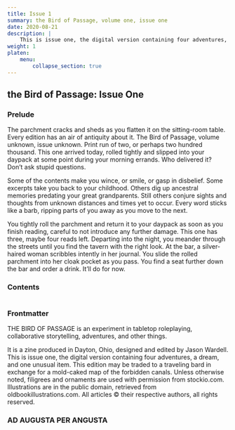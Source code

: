 ```yaml
---
title: Issue 1
summary: the Bird of Passage, volume one, issue one
date: 2020-08-21
description: |
    This is issue one, the digital version containing four adventures, a dream, and one unusual item. This edition may be traded to a traveling bard in exchange for a mold-caked map of the forbidden canals.
weight: 1
platen:
    menu:
        collapse_section: true
---
```

## the Bird of Passage: Issue One

### Prelude

The parchment cracks and sheds as you flatten it on the sitting-room table. Every edition has an air of antiquity about it. The Bird of Passage, volume unknown, issue unknown. Print run of two, or perhaps two hundred thousand. This one arrived today, rolled tightly and slipped into your daypack at some point during your morning errands. Who delivered it? Don’t ask stupid questions.

Some of the contents make you wince, or smile, or gasp in disbelief. Some excerpts take you back to your childhood. Others dig up ancestral memories predating your great grandparents. Still others conjure sights and thoughts from unknown distances and times yet to occur. Every word sticks like a barb, ripping parts of you away as you move to the next.

You tightly roll the parchment and return it to your daypack as soon as you finish reading, careful to not introduce any further damage. This one has three, maybe four reads left. Departing into the night, you meander through the streets until you find the tavern with the right look. At the bar, a silver-haired woman scribbles intently in her journal. You slide the rolled parchment into her cloak pocket as you pass. You find a seat further down the bar and order a drink. It’ll do for now.

### Contents

```section
```

### Frontmatter

THE BIRD OF PASSAGE is an experiment in tabletop roleplaying, collaborative storytelling, adventures, and other things.

It is a zine produced in Dayton, Ohio, designed and edited by Jason Wardell. This is issue one, the digital version containing four adventures, a dream, and one unusual item. This edition may be traded to a traveling bard in exchange for a mold-caked map of the forbidden canals. Unless otherwise noted, filigrees and ornaments are used with permission from stockio.com. Illustrations are in the public domain, retrieved from oldbookillustrations.com. All articles © their respective authors, all rights reserved.

### AD AUGUSTA PER ANGUSTA
